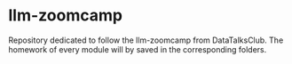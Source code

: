 # llm-zoomcamp

Repository dedicated to follow the llm-zoomcamp from DataTalksClub. The homework of every module will by saved in the corresponding folders.